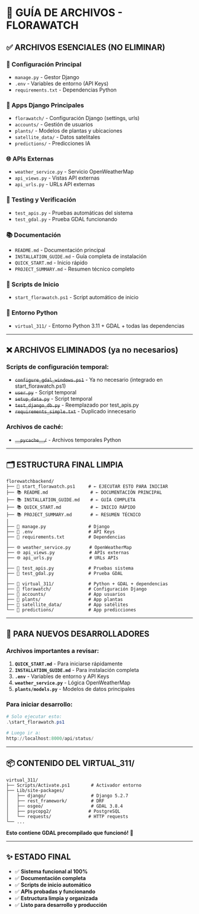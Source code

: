 # 📁 GUÍA DE ARCHIVOS - FLORAWATCH

## ✅ ARCHIVOS ESENCIALES (NO ELIMINAR)

### **🔧 Configuración Principal**
- `manage.py` - Gestor Django
- `.env` - Variables de entorno (API Keys)
- `requirements.txt` - Dependencias Python

### **📁 Apps Django Principales**
- `florawatch/` - Configuración Django (settings, urls)
- `accounts/` - Gestión de usuarios
- `plants/` - Modelos de plantas y ubicaciones
- `satellite_data/` - Datos satelitales
- `predictions/` - Predicciones IA

### **🌐 APIs Externas**
- `weather_service.py` - Servicio OpenWeatherMap
- `api_views.py` - Vistas API externas
- `api_urls.py` - URLs API externas

### **🧪 Testing y Verificación**
- `test_apis.py` - Pruebas automáticas del sistema
- `test_gdal.py` - Prueba GDAL funcionando

### **📚 Documentación**
- `README.md` - Documentación principal
- `INSTALLATION_GUIDE.md` - Guía completa de instalación
- `QUICK_START.md` - Inicio rápido
- `PROJECT_SUMMARY.md` - Resumen técnico completo

### **🚀 Scripts de Inicio**
- `start_florawatch.ps1` - Script automático de inicio

### **🐍 Entorno Python**
- `virtual_311/` - Entorno Python 3.11 + GDAL + todas las dependencias

---

## ❌ ARCHIVOS ELIMINADOS (ya no necesarios)

### **Scripts de configuración temporal:**
- ~~`configure_gdal_windows.ps1`~~ - Ya no necesario (integrado en start_florawatch.ps1)
- ~~`user.py`~~ - Script temporal
- ~~`setup_data.py`~~ - Script temporal
- ~~`test_django_db.py`~~ - Reemplazado por test_apis.py
- ~~`requirements_simple.txt`~~ - Duplicado innecesario

### **Archivos de caché:**
- ~~`__pycache__/`~~ - Archivos temporales Python

---

## 🗂️ ESTRUCTURA FINAL LIMPIA

```
florewatchbackend/
├── 🚀 start_florawatch.ps1     # ← EJECUTAR ESTO PARA INICIAR
├── 📚 README.md                # ← DOCUMENTACIÓN PRINCIPAL
├── 📚 INSTALLATION_GUIDE.md    # ← GUÍA COMPLETA
├── 📚 QUICK_START.md           # ← INICIO RÁPIDO
├── 📚 PROJECT_SUMMARY.md       # ← RESUMEN TÉCNICO
│
├── 🔧 manage.py                # Django
├── 🔧 .env                     # API Keys
├── 🔧 requirements.txt         # Dependencias
│
├── 🌐 weather_service.py       # OpenWeatherMap
├── 🌐 api_views.py             # APIs externas
├── 🌐 api_urls.py              # URLs APIs
│
├── 🧪 test_apis.py             # Pruebas sistema
├── 🧪 test_gdal.py             # Prueba GDAL
│
├── 📁 virtual_311/             # Python + GDAL + dependencias
├── 📁 florawatch/              # Configuración Django
├── 📁 accounts/                # App usuarios
├── 📁 plants/                  # App plantas
├── 📁 satellite_data/          # App satélites
└── 📁 predictions/             # App predicciones
```

---

## 🎯 PARA NUEVOS DESARROLLADORES

### **Archivos importantes a revisar:**
1. **`QUICK_START.md`** - Para iniciarse rápidamente
2. **`INSTALLATION_GUIDE.md`** - Para instalación completa
3. **`.env`** - Variables de entorno y API Keys
4. **`weather_service.py`** - Lógica OpenWeatherMap
5. **`plants/models.py`** - Modelos de datos principales

### **Para iniciar desarrollo:**
```powershell
# Solo ejecutar esto:
.\start_florawatch.ps1

# Luego ir a:
http://localhost:8000/api/status/
```

---

## 📦 CONTENIDO DEL VIRTUAL_311/

```
virtual_311/
├── Scripts/Activate.ps1        # Activador entorno
├── Lib/site-packages/
│   ├── django/                 # Django 5.2.7
│   ├── rest_framework/         # DRF
│   ├── osgeo/                  # GDAL 3.8.4
│   ├── psycopg2/              # PostgreSQL
│   └── requests/              # HTTP requests
└── ...
```

**Esto contiene GDAL precompilado que funcionó!** 🎉

---

## ✨ ESTADO FINAL

- ✅ **Sistema funcional al 100%**
- ✅ **Documentación completa**
- ✅ **Scripts de inicio automático** 
- ✅ **APIs probadas y funcionando**
- ✅ **Estructura limpia y organizada**
- ✅ **Listo para desarrollo y producción**
